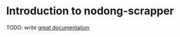 # Introduction to nodong-scrapper

TODO: write [great documentation](http://jacobian.org/writing/what-to-write/)
